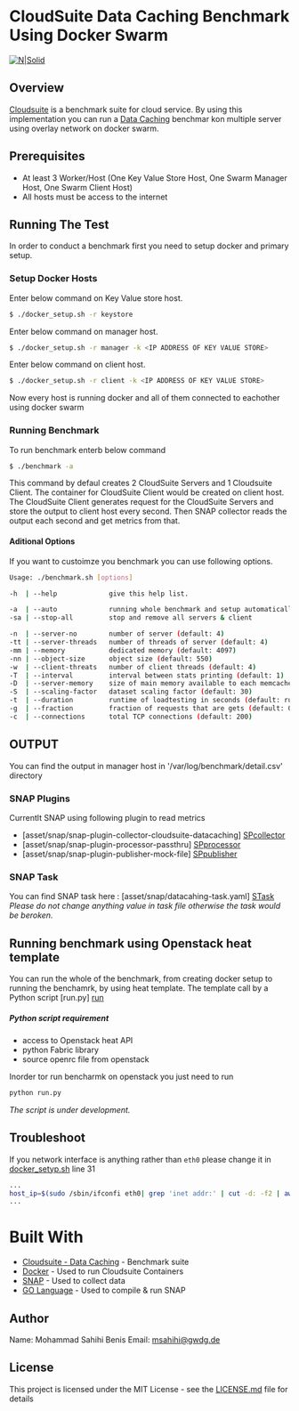 # CloudSuite Data Caching Benchmark Using Docker Swarm

[![N|Solid](https://www.gwdg.de/GWDG-Theme-1.0-SNAPSHOT/images/gwdg_logo.svg)](https://nodesource.com/products/nsolid)

## Overview
[Cloudsuite] is a benchmark suite for cloud service. By using this implementation you can run a [Data Caching] benchmar kon multiple server using overlay network on docker swarm.

## Prerequisites
  - At least 3 Worker/Host (One Key Value Store Host, One Swarm Manager Host, One Swarm Client Host)
  - All hosts must be access to the internet

## Running The Test
In order to conduct a benchmark first you need to setup docker and primary setup.

### Setup Docker Hosts
Enter below command on Key Value store host.
```sh
$ ./docker_setup.sh -r keystore
```
Enter below command on manager host.
```sh
$ ./docker_setup.sh -r manager -k <IP ADDRESS OF KEY VALUE STORE>
```
Enter below command on client host.
```sh
$ ./docker_setup.sh -r client -k <IP ADDRESS OF KEY VALUE STORE>
```
Now every host is running docker and all of them connected to eachother using docker swarm

### Running Benchmark
To run benchmark enterb below command
```sh
$ ./benchmark -a
```
This command by defaul creates 2 CloudSuite Servers and 1 Cloudsuite Client. The container for CloudSuite Client would be created on client host. The CloudSuite Client generates request for the CloudSuite Servers and store the output to client host every second. Then SNAP collector reads the output each second and get metrics from that.
#### Aditional Options
If you want to custoimze you benchmark you can use following options.
```sh
Usage: ./benchmark.sh [options]

-h  | --help             give this help list.

-a  | --auto             running whole benchmark and setup automatically
-sa | --stop-all         stop and remove all servers & client

-n  | --server-no        number of server (default: 4)
-tt | --server-threads   number of threads of server (default: 4)
-mm | --memory           dedicated memory (default: 4097)
-nn | --object-size      object size (default: 550)
-w  | --client-threats   number of client threads (default: 4)
-T  | --interval         interval between stats printing (default: 1)
-D  | --server-memory    size of main memory available to each memcached server in MB (default: 4096)
-S  | --scaling-factor   dataset scaling factor (default: 30)
-t  | --duration         runtime of loadtesting in seconds (default: run forever)
-g  | --fraction         fraction of requests that are gets (default: 0.8)
-c  | --connections      total TCP connections (default: 200)
```
## OUTPUT
You can find the output in manager host in '/var/log/benchmark/detail.csv' directory

### SNAP Plugins

Currentlt SNAP using following plugin to read metrics

* [asset/snap/snap-plugin-collector-cloudsuite-datacaching] [SPcollector]
* [asset/snap/snap-plugin-processor-passthru] [SPprocessor]
* [asset/snap/snap-plugin-publisher-mock-file] [SPpublisher]

### SNAP Task
You can find SNAP task here : [asset/snap/datacahing-task.yaml] [STask]
*Please do not change anything value in task file otherwise the task would be beroken.*

## Running benchmark using Openstack heat template
You can run the whole of the benchmark, from creating docker setup to running the benchamrk, by using heat template.
The template call by a Python script [run.py] [run]
##### Python script requirement

* access to Openstack heat API
* python Fabric library
* source openrc file from openstack

Inorder tor run bencharmk on openstack you just need to run
```sh
python run.py
```
*The script is under development.*

## Troubleshoot
If you network interface is anything rather than `eth0` please change it in [docker_setyp.sh](docker_setup.sh) line 31
```sh
...
host_ip=$(sudo /sbin/ifconfi eth0| grep 'inet addr:' | cut -d: -f2 | awk '{print $1}')
...
```
# Built With

* [Cloudsuite - Data Caching](http://cloudsuite.ch/datacaching/) - Benchmark suite
* [Docker](https://www.docker.com/) - Used to run Cloudsuite Containers
* [SNAP](https://github.com/intelsdi-x/snap) - Used to collect data
* [GO Language](https://golang.org/) - Used to compile  & run SNAP

## Author
Name: Mohammad Sahihi Benis
Email: msahihi@gwdg.de

License
-------
This project is licensed under the MIT License - see the [LICENSE.md](LICENSE.md) file for details


   [Cloudsuite]: <http://cloudsuite.ch>
   [Data Caching]: <https://github.com/ParsaLab/cloudsuite/tree/master/benchmarks/data-caching>
   [SPcollector]: <https://gitlab.gwdg.de/mikelangelo/cs-dataCaching/blob/master/asset/snap/snap-plugin-collector-cloudsuite-datacaching>
   [SPprocessor]:  <https://gitlab.gwdg.de/mikelangelo/cs-dataCaching/blob/master/asset/snap/snap-plugin-processor-passthru>
   [SPpublisher]: <https://gitlab.gwdg.de/mikelangelo/cs-dataCaching/blob/master/asset/snap/snap-plugin-publisher-mock-file>
   [STask]: <https://gitlab.gwdg.de/mikelangelo/cs-dataCaching/blob/master/asset/snap/datacahing-task.yaml>
   [run]: <https://gitlab.gwdg.de/mikelangelo/cs-dataCaching/blob/master/heat_template/run.py>
